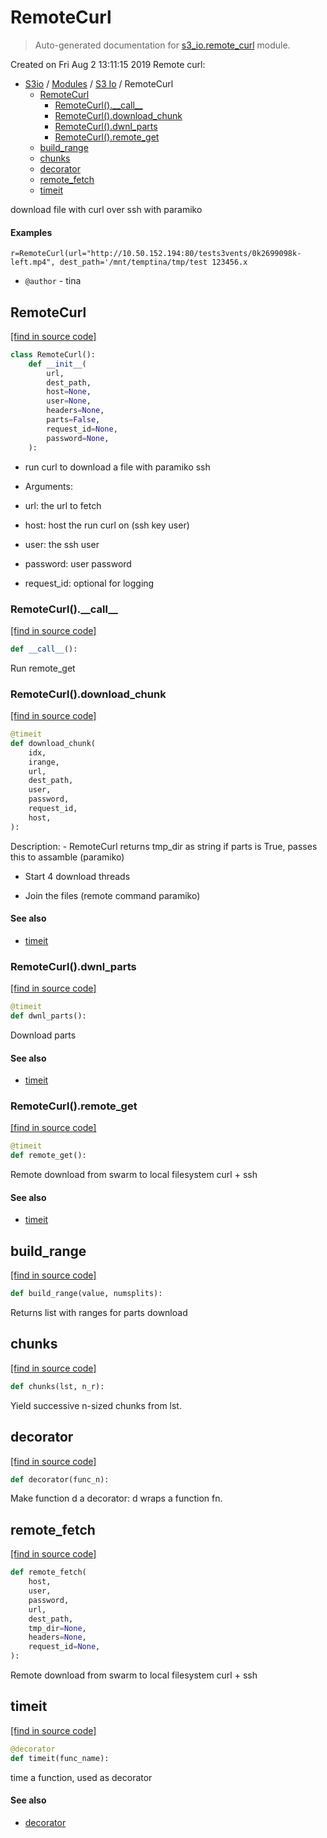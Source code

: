 # RemoteCurl

> Auto-generated documentation for [s3_io.remote_curl](../../s3_io/remote_curl.py) module.

Created on Fri Aug  2 13:11:15 2019
Remote curl:

- [S3io](../README.md#s3io) / [Modules](../MODULES.md#s3io-modules) / [S3 Io](index.md#s3-io) / RemoteCurl
    - [RemoteCurl](#remotecurl)
        - [RemoteCurl().\_\_call\_\_](#remotecurl__call__)
        - [RemoteCurl().download_chunk](#remotecurldownload_chunk)
        - [RemoteCurl().dwnl_parts](#remotecurldwnl_parts)
        - [RemoteCurl().remote_get](#remotecurlremote_get)
    - [build_range](#build_range)
    - [chunks](#chunks)
    - [decorator](#decorator)
    - [remote_fetch](#remote_fetch)
    - [timeit](#timeit)

download file with curl over ssh with paramiko

#### Examples

```curl_headers="-H 'host:s3-domain.org"'"
r=RemoteCurl(url="http://10.50.152.194:80/tests3vents/0k2699098k-left.mp4", dest_path='/mnt/temptina/tmp/test 123456.x
```

- `@author` - tina

## RemoteCurl

[[find in source code]](../../s3_io/remote_curl.py#L169)

```python
class RemoteCurl():
    def __init__(
        url,
        dest_path,
        host=None,
        user=None,
        headers=None,
        parts=False,
        request_id=None,
        password=None,
    ):
```

- run curl to download a file with paramiko ssh

- Arguments:

- url: the url to fetch

- host: host the run curl on (ssh key user)

- user: the ssh user

- password: user password

- request_id: optional for logging

### RemoteCurl().\_\_call\_\_

[[find in source code]](../../s3_io/remote_curl.py#L396)

```python
def __call__():
```

Run remote_get

### RemoteCurl().download_chunk

[[find in source code]](../../s3_io/remote_curl.py#L252)

```python
@timeit
def download_chunk(
    idx,
    irange,
    url,
    dest_path,
    user,
    password,
    request_id,
    host,
):
```

Description:
    - RemoteCurl returns tmp_dir as string if parts is True,
      passes this to assamble (paramiko)

- Start 4 download threads

- Join the files (remote command paramiko)

#### See also

- [timeit](#timeit)

### RemoteCurl().dwnl_parts

[[find in source code]](../../s3_io/remote_curl.py#L286)

```python
@timeit
def dwnl_parts():
```

Download parts

#### See also

- [timeit](#timeit)

### RemoteCurl().remote_get

[[find in source code]](../../s3_io/remote_curl.py#L227)

```python
@timeit
def remote_get():
```

Remote download from swarm to local filesystem curl + ssh

#### See also

- [timeit](#timeit)

## build_range

[[find in source code]](../../s3_io/remote_curl.py#L57)

```python
def build_range(value, numsplits):
```

Returns list with ranges for parts download

## chunks

[[find in source code]](../../s3_io/remote_curl.py#L51)

```python
def chunks(lst, n_r):
```

Yield successive n-sized chunks from lst.

## decorator

[[find in source code]](../../s3_io/remote_curl.py#L30)

```python
def decorator(func_n):
```

Make function d a decorator: d wraps a function fn.

## remote_fetch

[[find in source code]](../../s3_io/remote_curl.py#L73)

```python
def remote_fetch(
    host,
    user,
    password,
    url,
    dest_path,
    tmp_dir=None,
    headers=None,
    request_id=None,
):
```

Remote download from swarm to local filesystem curl + ssh

## timeit

[[find in source code]](../../s3_io/remote_curl.py#L38)

```python
@decorator
def timeit(func_name):
```

time a function, used as decorator

#### See also

- [decorator](#decorator)
